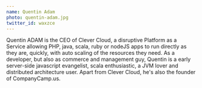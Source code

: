 ```yaml
---
name: Quentin Adam
photo: quentin-adam.jpg
twitter_id: waxzce
---
```


Quentin ADAM is the CEO of Clever Cloud, a disruptive Platform as a Service allowing PHP, java, scala, ruby or nodeJS apps to run directly as they are, quickly, with auto scaling of the resources they need. As a developer, but also as commerce and management guy, Quentin is a early server-side javascript evangelist, scala enthusiastic, a JVM lover and distributed architecture user. Apart from Clever Cloud, he's also the founder of CompanyCamp.us.
